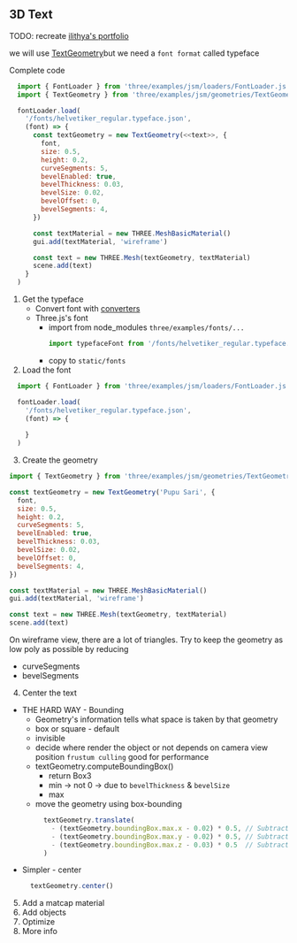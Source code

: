 ## 3D Text

TODO: recreate [ilithya's portfolio](https://www.ilithya.rocks/)

we will use [TextGeometry](https://threejs.org/docs/?q=textge#examples/en/geometries/TextGeometry)but we need a `font format` called typeface


Complete code
```js
  import { FontLoader } from 'three/examples/jsm/loaders/FontLoader.js'
  import { TextGeometry } from 'three/examples/jsm/geometries/TextGeometry.js'

  fontLoader.load(
    '/fonts/helvetiker_regular.typeface.json',
    (font) => {
      const textGeometry = new TextGeometry(<<text>>, {
        font,
        size: 0.5,
        height: 0.2,
        curveSegments: 5,
        bevelEnabled: true,
        bevelThickness: 0.03,
        bevelSize: 0.02,
        bevelOffset: 0,
        bevelSegments: 4,
      })

      const textMaterial = new THREE.MeshBasicMaterial()
      gui.add(textMaterial, 'wireframe')

      const text = new THREE.Mesh(textGeometry, textMaterial)
      scene.add(text)
    }
  )
```
1. Get the typeface
    - Convert font with [converters](https://gero3.github.io/facetype.js/)
    - Three.js's font
      - import from node_modules `three/examples/fonts/...`
        ```js
        import typefaceFont from '/fonts/helvetiker_regular.typeface.json'
        ```
      - copy to `static/fonts`
2. Load the font
  ```js
    import { FontLoader } from 'three/examples/jsm/loaders/FontLoader.js'

    fontLoader.load(
      '/fonts/helvetiker_regular.typeface.json',
      (font) => {
          
      }
    )
  ```
3. Create the geometry
  ```js
  import { TextGeometry } from 'three/examples/jsm/geometries/TextGeometry.js'

  const textGeometry = new TextGeometry('Pupu Sari', {
    font,
    size: 0.5,
    height: 0.2,
    curveSegments: 5,
    bevelEnabled: true,
    bevelThickness: 0.03,
    bevelSize: 0.02,
    bevelOffset: 0,
    bevelSegments: 4,
  })

  const textMaterial = new THREE.MeshBasicMaterial()
  gui.add(textMaterial, 'wireframe')

  const text = new THREE.Mesh(textGeometry, textMaterial)
  scene.add(text)
  
  ```
  On wireframe view, there are a lot of triangles.
  Try to keep the geometry as low poly as possible by reducing
   - curveSegments 
   - bevelSegments


4. Center the text
- THE HARD WAY - Bounding
  - Geometry's information tells what space is taken by that geometry
  - box or square - default
  - invisible
  - decide where render the object or not depends on camera view position `frustum culling` good for performance
  - textGeometry.computeBoundingBox()
    - return Box3
    - min -> not 0 -> due to `bevelThickness` & `bevelSize`
    - max
  - move the geometry using box-bounding
    ```js
      textGeometry.translate(
        - (textGeometry.boundingBox.max.x - 0.02) * 0.5, // Subtract bevel size
        - (textGeometry.boundingBox.max.y - 0.02) * 0.5, // Subtract bevel size
        - (textGeometry.boundingBox.max.z - 0.03) * 0.5  // Subtract bevel thickness
      )
    ```
- Simpler - center
  ```js
    textGeometry.center()
  ```
5. Add a matcap material
6. Add objects
7. Optimize
8. More info